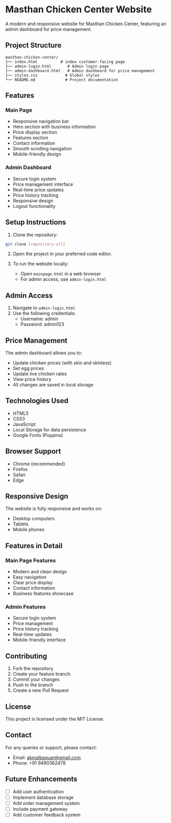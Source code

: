 # Masthan Chicken Center Website

A modern and responsive website for Masthan Chicken Center, featuring an admin dashboard for price management.

## Project Structure

```
masthan-chicken-center/
├── index.html          # index customer-facing page
├── admin-login.html       # Admin login page
├── admin-dashboard.html   # Admin dashboard for price management
├── styles.css            # Global styles
└── README.md             # Project documentation
```

## Features

### Main Page
- Responsive navigation bar
- Hero section with business information
- Price display section
- Features section
- Contact information
- Smooth scrolling navigation
- Mobile-friendly design

### Admin Dashboard
- Secure login system
- Price management interface
- Real-time price updates
- Price history tracking
- Responsive design
- Logout functionality

## Setup Instructions

1. Clone the repository:
```bash
git clone [repository-url]
```

2. Open the project in your preferred code editor.

3. To run the website locally:
   - Open `mainpage.html` in a web browser
   - For admin access, use `admin-login.html`

## Admin Access

1. Navigate to `admin-login.html`
2. Use the following credentials:
   - Username: admin
   - Password: admin123

## Price Management

The admin dashboard allows you to:
- Update chicken prices (with skin and skinless)
- Set egg prices
- Update live chicken rates
- View price history
- All changes are saved in local storage

## Technologies Used

- HTML5
- CSS3
- JavaScript
- Local Storage for data persistence
- Google Fonts (Poppins)

## Browser Support

- Chrome (recommended)
- Firefox
- Safari
- Edge

## Responsive Design

The website is fully responsive and works on:
- Desktop computers
- Tablets
- Mobile phones

## Features in Detail

### Main Page Features
- Modern and clean design
- Easy navigation
- Clear price display
- Contact information
- Business features showcase

### Admin Features
- Secure login system
- Price management
- Price history tracking
- Real-time updates
- Mobile-friendly interface

## Contributing

1. Fork the repository
2. Create your feature branch
3. Commit your changes
4. Push to the branch
5. Create a new Pull Request

## License

This project is licensed under the MIT License.

## Contact

For any queries or support, please contact:
- Email: akmalbaquar@gmail.com
- Phone: +91 9490362478

## Future Enhancements

- [ ] Add user authentication
- [ ] Implement database storage
- [ ] Add order management system
- [ ] Include payment gateway
- [ ] Add customer feedback system 
